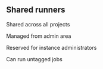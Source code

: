 <!-- .slide: id="gitlab_shared_runners" -->

## Shared runners

Shared across all projects

Managed from admin area

Reserved for instance administrators

Can run untagged jobs
